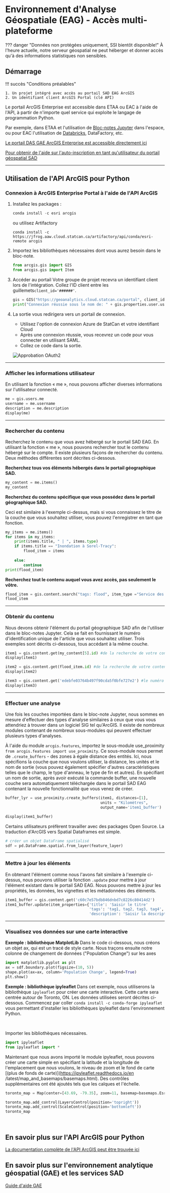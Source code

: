 # Environnement d'Analyse Géospatiale (EAG) - Accès multi-plateforme

<!-- prettier-ignore -->
??? danger "Données non protégées uniquement, SSI bientôt disponible!"
    À l'heure actuelle, notre serveur géospatial ne peut héberger et donner accès qu'à des informations statistiques non sensibles.  
	
## Démarrage

<!-- prettier-ignore -->
!!! succès "Conditions préalables"
    
    1. Un projet intégré avec accès au portail SAD EAG ArcGIS
    2. Un identifiant client ArcGIS Portal (clé API)

Le portail ArcGIS Enterprise est accessible dans ETAA ou EAC à l'aide de l'API, à partir de n'importe quel service qui exploite le langage de programmation Python. 

Par exemple, dans ETAA et l'utilisation de [Bloc-notes Jupyter](../../1-Experiences/Jupyter/) dans l'espace, ou pour EAC l'utilisation de [Databricks](https://statcan.github.io/cae-eac/en/DataBricks/), DataFactory, etc.

[Le portail DAS GAE ArcGIS Enterprise est accessible directement ici](https://geoanalytics.cloud.statcan.ca/portal)

[Pour obtenir de l'aide sur l'auto-inscription en tant qu'utilisateur du portail géospatial SAD](https://statcan.github.io/daaas-dads-geo/english/portal/)

<hr>

## Utilisation de l'API ArcGIS pour Python

### Connexion à ArcGIS Enterprise Portal à l'aide de l'API ArcGIS

1. Installez les packages :

	```python
	conda install -c esri arcgis
	```

	ou utilisez Artifactory

	```python3333
	conda install -c https://jfrog.aaw.cloud.statcan.ca/artifactory/api/conda/esri-remote arcgis
	```

2. Importez les bibliothèques nécessaires dont vous aurez besoin dans le bloc-note.
	```python
	from arcgis.gis import GIS
	from arcgis.gis import Item
	```
	
3. Accéder au portail
   Votre groupe de projet recevra un identifiant client lors de l'intégration. Collez l'ID client entre les guillemets```client_id='######'```. 
	
	```python
	gis = GIS("https://geoanalytics.cloud.statcan.ca/portal", client_id=' ')
	print("Connexion réussie sous le nom de: " + gis.properties.user.username)
	```

4. La sortie vous redirigera vers un portail de connexion.
   - Utilisez l'option de connexion Azure de StatCan et votre identifiant Cloud
   - Après une connexion réussie, vous recevrez un code pour vous connecter en utilisant SAML.
   - Collez ce code dans la sortie.

	![Approbation OAuth2](../images/OAuth2Key.png)

<hr>

### Afficher les informations utilisateur
En utilisant la fonction « me », nous pouvons afficher diverses informations sur l'utilisateur connecté.
```python
me = gis.users.me
username = me.username
description = me.description
display(me)
```

<hr>

### Rechercher du contenu
Recherchez le contenu que vous avez hébergé sur le portail SAD EAG. En utilisant la fonction « me », nous pouvons rechercher tout le contenu hébergé sur le compte. Il existe plusieurs façons de rechercher du contenu. Deux méthodes différentes sont décrites ci-dessous.

**Recherchez tous vos éléments hébergés dans le portail géographique SAD.**
```python
my_content = me.items()
my_content
```
**Recherchez du contenu spécifique que vous possédez dans le portail géographique SAD.**

Ceci est similaire à l'exemple ci-dessus, mais si vous connaissez le titre de la couche que vous souhaitez utiliser, vous pouvez l'enregistrer en tant que fonction.
```python
my_items = me.items()
for items in my_items:
    print(items.title, " | ", items.type)
    if items.title == "Inondation à Sorel-Tracy":
        flood_item = items
        
    else:
        continue
print(flood_item)
```

**Recherchez tout le contenu auquel vous avez accès, pas seulement le vôtre.**

```python
flood_item = gis.content.search("tags: flood", item_type ="Service des caractéristiques")
flood_item
```

<hr>

### Obtenir du contenu
Nous devons obtenir l'élément du portail géographique SAD afin de l'utiliser dans le bloc-notes Jupyter. Cela se fait en fournissant le numéro d'identification unique de l'article que vous souhaitez utiliser. Trois exemples sont décrits ci-dessous, tous accédant à la même couche.

```python
item1 = gis.content.get(my_content[5].id) #de la recherche de votre contenu ci-dessus
display(item1)

item2 = gis.content.get(flood_item.id) #de la recherche de votre contenu ci-dessus
display(item2)

item3 = gis.content.get('edebfe03764b497f90cda5f0bfe727e2') #le numéro d'identification du contenu
display(item3)
```

<hr>

### Effectuer une analyse

Une fois les couches importées dans le bloc-note Jupyter, nous sommes en mesure d'effectuer des types d'analyse similaires à ceux que vous vous attendriez à trouver dans un logiciel SIG tel qu'ArcGIS. Il existe de nombreux modules contenant de nombreux sous-modules qui peuvent effectuer plusieurs types d'analyses.
<br/>

À l'aide du module `arcgis.features`, importez le sous-module use_proximity ```from arcgis.features import use_proximity```. Ce sous-module nous permet de `.create_buffers` - des zones à égale distance des entités. Ici, nous spécifions la couche que nous voulons utiliser, la distance, les unités et le nom de sortie (vous pouvez également spécifier d'autres caractéristiques telles que le champ, le type d'anneau, le type de fin et autres). En spécifiant un nom de sortie, après avoir exécuté la commande buffer, une nouvelle couche sera automatiquement téléchargée dans le portail SAD EAG contenant la nouvelle fonctionnalité que vous venez de créer.
<br/>

```python
buffer_lyr = use_proximity.create_buffers(item1, distances=[1], 
                                          units = "Kilomètres", 
                                          output_name='item1_buffer')

display(item1_buffer)
```

Certains utilisateurs préfèrent travailler avec des packages Open Source. La traduction d'ArcGIS vers Spatial Dataframes est simple.
```python
# créer un objet DataFrame spatialisé
sdf = pd.DataFrame.spatial.from_layer(feature_layer)
```

<hr>

### Mettre à jour les éléments
En obtenant l'élément comme nous l'avons fait similaire à l'exemple ci-dessus, nous pouvons utiliser la fonction `.update` pour mettre à jour l'élément existant dans le portail SAD EAG. Nous pouvons mettre à jour les propriétés, les données, les vignettes et les métadonnées des éléments.
```python
item1_buffer = gis.content.get('c60c7e57bdb846dnbd7c8226c80414d2')
item1_buffer.update(item_properties={'title': 'Saisir le titre'
									 'tags': 'tag1, tag2, tag3, tag4',
                                     'description': 'Saisir la description de l'article'}
```

<hr>

### Visualisez vos données sur une carte interactive

**Exemple : bibliothèque MatplotLib**
Dans le code ci-dessous, nous créons un objet ax, qui est un tracé de style carte. Nous traçons ensuite notre colonne de changement de données ("Population Change") sur les axes
```python
import matplotlib.pyplot as plt
ax = sdf.boundary.plot(figsize=(10, 5))
shape.plot(ax=ax, column='Population Change', legend=True)
plt.show()
```

**Exemple : bibliothèque ipyleaflet**
Dans cet exemple, nous utiliserons la bibliothèque `ipyleaflet` pour créer une carte interactive. Cette carte sera centrée autour de Toronto, ON. Les données utilisées seront décrites ci-dessous.
Commencez par coller ```conda install -c conda-forge ipyleaflet``` vous permettant d'installer les bibliothèques ipyleaflet dans l'environnement Python.

<br/>

Importer les bibliothèques nécessaires.

```python
import ipyleaflet 
from ipyleaflet import *
```
Maintenant que nous avons importé le module ipyleaflet, nous pouvons créer une carte simple en spécifiant la latitude et la longitude de l'emplacement que nous voulons, le niveau de zoom et le fond de carte [(plus de fonds de carte)](https://ipyleaflet.readthedocs.io/en /latest/map_and_basemaps/basemaps.html). Des contrôles supplémentaires ont été ajoutés tels que les calques et l'échelle.
```python
toronto_map = Map(center=[43.69, -79.35], zoom=11, basemap=basemaps.Esri.WorldStreetMap)

toronto_map.add_control(LayersControl(position='topright'))
toronto_map.add_control(ScaleControl(position='bottomleft'))
toronto_map
```
<br/>

## En savoir plus sur l'API ArcGIS pour Python
[La documentation complète de l'API ArcGIS peut être trouvée ici](https://developers.arcgis.com/python/)

## En savoir plus sur l'environnement analytique géospatial (GAE) et les services SAD
[Guide d'aide GAE](https://statcan.github.io/gae-eag/)
